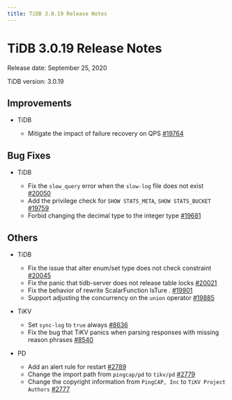 ```yaml
---
title: TiDB 3.0.19 Release Notes
---
```


# TiDB 3.0.19 Release Notes

Release date: September 25, 2020

TiDB version: 3.0.19

## Improvements

+ TiDB

    - Mitigate the impact of failure recovery on QPS [#19764](https://github.com/pingcap/tidb/pull/19764)

## Bug Fixes

+ TiDB

    - Fix the `slow_query` error when the `slow-log` file does not exist [#20050](https://github.com/pingcap/tidb/pull/20050)
    - Add the privilege check for `SHOW STATS_META`, `SHOW STATS_BUCKET` [#19759](https://github.com/pingcap/tidb/pull/19759)
    - Forbid changing the decimal type to the integer type [#19681](https://github.com/pingcap/tidb/pull/19681)

## Others

+ TiDB

    - Fix the issue that alter enum/set type does not check constraint [#20045](https://github.com/pingcap/tidb/pull/20045)
    - Fix the panic that tidb-server does not release table locks [#20021](https://github.com/pingcap/tidb/pull/20021)
    - Fix the behavior of rewrite ScalarFunction IsTure . [#19901](https://github.com/pingcap/tidb/pull/19901)
    - Support adjusting the concurrency on the `union` operator [#19885](https://github.com/pingcap/tidb/pull/19885)

+ TiKV

    - Set `sync-log` to `true` always [#8636](https://github.com/tikv/tikv/pull/8636)
    - Fix the bug that TiKV panics when parsing responses with missing reason phrases [#8540](https://github.com/tikv/tikv/pull/8540)

+ PD

    - Add an alert rule for restart [#2789](https://github.com/pingcap/pd/pull/2789)
    - Change the import path from `pingcap/pd` to `tikv/pd` [#2779](https://github.com/pingcap/pd/pull/2779)
    - Change the copyright information from `PingCAP, Inc` to `TiKV Project Authors` [#2777](https://github.com/pingcap/pd/pull/2777)

